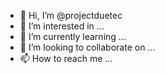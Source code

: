 - 👋 Hi, I’m @projectduetec
- 👀 I’m interested in ...
- 🌱 I’m currently learning ...
- 💞️ I’m looking to collaborate on ...
- 📫 How to reach me ...

<!---
projectduetec/projectduetec is a ✨ special ✨ repository because its `README.md` (this file) appears on your GitHub profile.
You can click the Preview link to take a look at your changes.
--->
